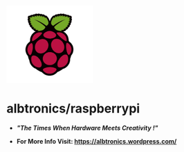 <img src="Images/raspberry%20pi%20logo.png" width="200">

# albtronics/raspberrypi

- ***"The Times When Hardware Meets Creativity !"***

- **For More Info Visit: https://albtronics.wordpress.com/**

